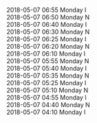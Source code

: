 2018-05-07 06:55 Monday  I  
2018-05-07 06:50 Monday  N  
2018-05-07 06:40 Monday  I  
2018-05-07 06:30 Monday  N  
2018-05-07 06:25 Monday  I  
2018-05-07 06:20 Monday  N  
2018-05-07 06:10 Monday  I  
2018-05-07 05:55 Monday  N  
2018-05-07 05:40 Monday  I  
2018-05-07 05:35 Monday  N  
2018-05-07 05:25 Monday  I  
2018-05-07 05:10 Monday  N  
2018-05-07 04:55 Monday  I  
2018-05-07 04:40 Monday  N  
2018-05-07 04:10 Monday  I  
